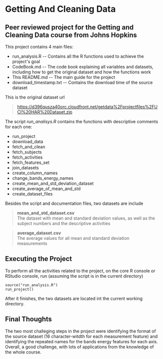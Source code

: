 # Getting And Cleaning Data
## Peer reviewed project for the Getting and Cleaning Data course from Johns Hopkins

This project contains 4 main files:

- run_analysis.R -- Contains all the R functions used to achieve the project's goal
- CodeBook.md -- The code book explaining all variables and datasets, including how to get the original dataset and how the functions work
- This README.md -- The main guide for the project
- download_timestamp.txt -- Contains the download time of the source dataset

This is the original dataset url

> https://d396qusza40orc.cloudfront.net/getdata%2Fprojectfiles%2FUCI%20HAR%20Dataset.zip

The script *run_analisys.R* contains the functions with descriptive comments for each one:

- run_project
- download_data
- fetch_and_clean
- fetch_subjects
- fetch_activities
- fetch_features_set
- join_datasets
- create_column_names
- change_bands_energy_names
- create_mean_and_std_deviation_dataset
- create_average_of_mean_and_std
- create_dataset_files

Besides the script and documentation files, two datasets are include

> **mean_and_std_dataset.csv**<br>
The dataset with mean and standard deviation values, as well as the subject numbers and the descriptive activities

> **average_dataset.csv**<br>
The average values for all mean and standard deviation measurements

## Executing the Project

To perform all the activities related to the project, on the core R console or RStudio console, run (assuming the script is in the current directory)
```
source("run_analysis.R")
run_project()
```
After it finishes, the two datasets are located int the current working directory.

## Final Thoughts

The two most challeging steps in the project were identifying the format of the source dataset (16 character-witdth for each measurement feature) and identifying the repeated names for the bands energy features for each axis. Overall, a good challenge, with lots of applications from the knowledge of the whole course.